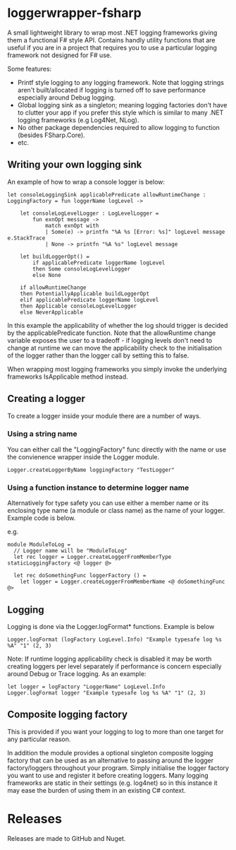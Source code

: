 # loggerwrapper-fsharp

A small lightweight library to wrap most .NET logging frameworks giving them a functional F# style API.
Contains handly utility functions that are useful if you are in a project that requires you to use a particular logging framework not designed for F# use.

Some features:

- Printf style logging to any logging framework. Note that logging strings aren't built/allocated if logging is turned off to save performance especially around Debug logging.
- Global logging sink as a singleton; meaning logging factories don't have to clutter your app if you prefer this style which is similar to many .NET logging frameworks (e.g Log4Net, NLog).
- No other package dependencies required to allow logging to function (besides FSharp.Core).
- etc.

## Writing your own logging sink

An example of how to wrap a console logger is below:

```
let consoleLoggingSink applicablePredicate allowRuntimeChange : LoggingFactory = fun loggerName logLevel -> 
    
    let consoleLogLevelLogger : LogLevelLogger = 
        fun exnOpt message ->
            match exnOpt with
            | Some(e) -> printfn "%A %s [Error: %s]" logLevel message e.StackTrace
            | None -> printfn "%A %s" logLevel message
    
    let buildLoggerOpt() =  
        if applicablePredicate loggerName logLevel
        then Some consoleLogLevelLogger
        else None

    if allowRuntimeChange
    then PotentiallyApplicable buildLoggerOpt
    elif applicablePredicate loggerName logLevel
    then Applicable consoleLogLevelLogger
    else NeverApplicable
```

In this example the applicability of whether the log should trigger is decided by the applicablePredicate function. Note that the allowRuntime change variable exposes the user to a tradeoff - if logging levels don't need to change at runtime we can move the applicability check to the initialisation of the logger rather than the logger call by setting this to false.

When wrapping most logging frameworks you simply invoke the underlying frameworks IsApplicable method instead.

## Creating a logger

To create a logger inside your module there are a number of ways.

### Using a string name

You can either call the "LoggingFactory" func directly with the name or use the convienence wrapper inside the Logger module.

```
Logger.createLoggerByName loggingFactory "TestLogger"
```

### Using a function instance to determine logger name

Alternatively for type safety you can use either a member name or its enclosing type name (a module or class name) as the name of your logger. Example code is below.

e.g.

```
module ModuleToLog = 
  // Logger name will be "ModuleToLog"
  let rec logger = Logger.createLoggerFromMemberType staticLoggingFactory <@ logger @>

  let rec doSomethingFunc loggerFactory () = 
    let logger = Logger.createLoggerFromMemberName <@ doSomethingFunc @>
```

## Logging

Logging is done via the Logger.logFormat* functions. Example is below

```
Logger.logFormat (logFactory LogLevel.Info) "Example typesafe log %s %A" "1" (2, 3)
```

Note: If runtime logging applicability check is disabled it may be worth creating loggers per level separately if performance is concern
especially around Debug or Trace logging. As an example:

```
let logger = logFactory "LoggerName" LogLevel.Info
Logger.logFormat logger "Example typesafe log %s %A" "1" (2, 3)
```

## Composite logging factory

This is provided if you want your logging to log to more than one target for any particular reason.

In addition the module provides a optional singleton composite logging factory that can be used as an alternative to passing around the logger factory/loggers throughout your program.
Simply initialise the logger factory you want to use and register it before creating loggers. Many logging frameworks are static in their settings (e.g. log4net) so in this instance
it may ease the burden of using them in an existing C# context.

# Releases

Releases are made to GitHub and Nuget.

